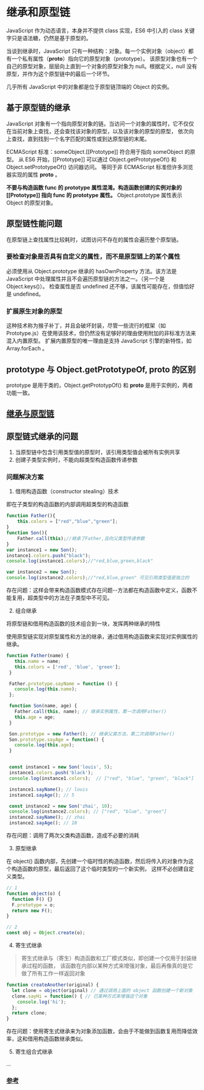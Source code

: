 # 继承和原型链

JavaScript 作为动态语言，本身并不提供 class 实现，ES6 中引入的 class 关键字只是语法糖，仍然是基于原型的。

当谈到继承时，JavaScript 只有一种结构：对象。每一个实例对象（object）都有一个私有属性（__proto__）指向它的原型对象（prototype）。
该原型对象也有一个自己的原型对象，层层向上直到一个对象的原型对象为 null。根据定义，null 没有原型，并作为这个原型链中的最后一个环节。

几乎所有 JavaScript 中的对象都是位于原型链顶端的 Object 的实例。

## 基于原型链的继承

JavaScript 对象有一个指向原型对象的链。当访问一个对象的属性时，它不仅仅在当前对象上查找，还会查找该对象的原型，以及该对象的原型的原型，
依次向上查找，直到找到一个名字匹配的属性或到达原型链的末尾。

ECMAScript 标准：someObject.[[Prototype]] 符合用于指向 someObject 的原型。
从 ES6 开始，[[Prototype]] 可以通过 Object.getPrototypeOf() 和 Object.setPrototypeOf() 访问器访问。
等同于非 ECMAScript 标准但许多浏览器实现的属性 __proto__ 。

**不要与构造函数 func 的 prototype 属性混淆。构造函数创建的实例对象的 [[Prototype]] 指向 func 的 prototype 属性。**
Object.prototype 属性表示 Object 的原型对象。

## 原型链性能问题

在原型链上查找属性比较耗时，试图访问不存在的属性会遍历整个原型链。

### 要检查对象是否具有自定义的属性，而不是原型链上的某个属性

必须使用从 Object.prototype 继承的 hasOwnProperty 方法。该方法是 JavaScript 中处理属性并且不会遍历原型链的方法之一。（另一个是 Object.keys()）。
检查属性是否 undefined 还不够，该属性可能存在，但值恰好是 undefined。

### 扩展原生对象的原型

这种技术称为猴子补丁，并且会破坏封装，尽管一些流行的框架（如 Prototype.js）在使用该技术，但仍然没有足够好的理由使用附加的非标准方法来混入内置原型。
扩展内置原型的唯一理由是支持 JavaScript 引擎的新特性，如 Array.forEach 。

## prototype 与 Object.getPrototypeOf, __proto__ 的区别

prototype 是用于类的，Object.getPrototypOf() 和 __proto__ 是用于实例的，两者功能一致。

## [继承与原型链](https://developer.mozilla.org/zh-CN/docs/Web/JavaScript/Inheritance_and_the_prototype_chain)

## 原型链式继承的问题 

1. 当原型链中包含引用类型值的原型时，该引用类型值会被所有实例共享
2. 创建子类型实例时，不能向超类型构造函数传递参数

### 问题解决方案

1. 借用构造函数（constructor stealing）技术

即在子类型的构造函数的内部调用超类型的构造函数

```JavaScript
function Father(){
	this.colors = ["red","blue","green"];
}
function Son(){
	Father.call(this);//继承了Father,且向父类型传递参数
}
var instance1 = new Son();
instance1.colors.push("black");
console.log(instance1.colors);//"red,blue,green,black"

var instance2 = new Son();
console.log(instance2.colors);//"red,blue,green" 可见引用类型值是独立的
```

存在问题：这样会带来构造函数模式存在问题--方法都在构造函数中定义，函数不能复用，超类型中的方法在子类型中不可见。

2. 组合继承

将原型链和借用构造函数的技术组合到一块，发挥两种继承的特性

使用原型链实现对原型属性和方法的继承，通过借用构造函数来实现对实例属性的继承。

```JavaScript
function Father(name) {
   this.name = name;
   this.colors = ['red', 'blue', 'green'];
 }

 Father.prototype.sayName = function () {
   console.log(this.name);
 };

 function Son(name, age) {
   Father.call(this, name); // 继承实例属性，第一次调用Father()
   this.age = age;
 }

 Son.prototype = new Father(); // 继承父类方法，第二次调用Father()
 Son.prototype.sayAge = function() {
   console.log(this.age);
 }


 const instance1 = new Son('louis', 5);
 instance1.colors.push('black');
 console.log(instance1.colors);  // ["red", "blue", "green", "black"]

 instance1.sayName(); // louis
 instance1.sayAge(); // 5

 const instance2 = new Son('zhai', 10);
 console.log(instance2.colors); // ["red", "blue", "green"]
 instance2.sayName(); // zhai
 instance2.sayAge(); // 10
```

存在问题：调用了两次父类构造函数，造成不必要的消耗

3. 原型继承

在 object() 函数内部，先创建一个临时性的构造函数，然后将传入的对象作为这个构造函数的原型，最后返回了这个临时类型的一个新实例，
这样不必创建自定义类型。

```JavaScript
// 1
function object(o) {
  function F() {}
  F.prototype = o;
  return new F();
}

// 2
const obj = Object.create(o);
```

4. 寄生式继承

> 寄生式继承与（寄生）构造函数和工厂模式类似，即创建一个仅用于封装继承过程的函数，
> 该函数在内部以某种方式来增强对象，最后再像真的是它做了所有工作一样返回对象

```JavaScript
function createAnother(original) {
  let clone = object(original) // 通过调用上面的 object 函数创建一个新对象
  clone.sayHi = function() { // 已某种方式来增强这个对象
    console.log('hi');
  };
  return clone;
}
```

存在问题：使用寄生式继承来为对象添加函数，会由于不能做到函数复用而降低效率，这和借用构造函数继承类似。

5. 寄生组合式继承

...

### [参考](https://juejin.im/post/58f94c9bb123db411953691b#heading-8)